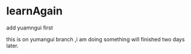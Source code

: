 # learnAgain

add yuamngui first

this is on yumangui branch ,i am doing something will finished two days later.